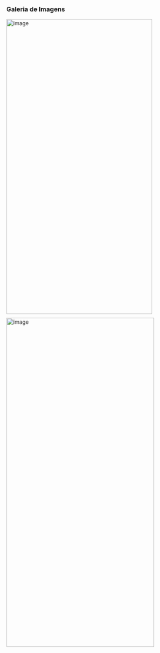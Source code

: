  ### Galeria de Imagens
  <div style="display: flex; gap: 10px; flex-wrap: wrap;">
    <img width="380" height="768" alt="image" src="https://github.com/user-attachments/assets/438356a8-584f-45b8-8a03-f878fec85f4a" />
    <img width="385" height="857" alt="image" src="https://github.com/user-attachments/assets/252d568d-6e66-4955-b90e-57e36914c7b4" />
  </div>

</div>

